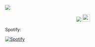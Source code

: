 <a href="https://github.com/ABSphreak/ABSphreak"></a>

<img src="https://user-images.githubusercontent.com/73097560/115834477-dbab4500-a447-11eb-908a-139a6edaec5c.gif">

<p align="center">
  <a href="https://github.com/DenverCoder1/readme-typing-svg"><img src="https://readme-typing-svg.herokuapp.com?font=Times+New+Roman&color=FF7F00&size=25&center=true&vCenter=true&width=600&height=100&lines=Gregory+Jhair+Zambrano...;Software+engineering+student;Love+to+learn+new+stuffs.."></a>
<img src="https://github.com/TheDudeThatCode/TheDudeThatCode/blob/master/Assets/Earth.gif" width="24px">
</p>


Spotify: 

[![Spotify](https://spotify-now-playing-jhairzp27s-projects.vercel.app/api/spotify)](https://open.spotify.com/user/9weo8xzgmjckskm60cl62w34g?si=15a31546f79a485c)

<!--
**Jhairzp27/Jhairzp27** is a ✨ _special_ ✨ repository because its `README.md` (this file) appears on your GitHub profile.

Here are some ideas to get you started:

- 🔭 I’m currently working on ...
- 🌱 I’m currently learning ...
- 👯 I’m looking to collaborate on ...
- 🤔 I’m looking for help with ...
- 💬 Ask me about ...
- 📫 How to reach me: ...
- 😄 Pronouns: ...
- ⚡ Fun fact: ...
-->
